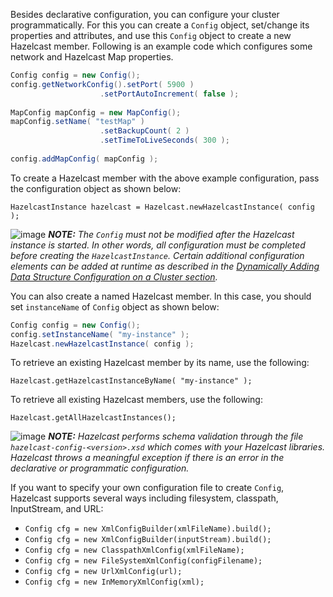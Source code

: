 
Besides declarative configuration, you can configure your cluster programmatically. For this you can create a `Config` object, set/change its properties and attributes, and use this `Config` object to create a new Hazelcast member. Following is an example code which configures some network and Hazelcast Map properties.

```java
Config config = new Config();
config.getNetworkConfig().setPort( 5900 )
					.setPortAutoIncrement( false );
                
MapConfig mapConfig = new MapConfig();
mapConfig.setName( "testMap" )
					.setBackupCount( 2 )
					.setTimeToLiveSeconds( 300 );
        
config.addMapConfig( mapConfig );
```

To create a Hazelcast member with the above example configuration, pass the configuration object as shown below:

```
HazelcastInstance hazelcast = Hazelcast.newHazelcastInstance( config );
```


![image](../images/NoteSmall.jpg) ***NOTE:*** *The `Config` must not be modified after the Hazelcast instance is started. In other words, all configuration must be completed before creating the `HazelcastInstance`. Certain additional configuration elements can be added at runtime as described in the [Dynamically Adding Data Structure Configuration on a Cluster section](/450_Dynamically_Adding_Data_Structure_Configuration_on_a_Cluster).*


You can also create a named Hazelcast member. In this case, you should set `instanceName` of `Config` object as shown below:

```java
Config config = new Config();
config.setInstanceName( "my-instance" );
Hazelcast.newHazelcastInstance( config );
```

To retrieve an existing Hazelcast member by its name, use the following:
    
```
Hazelcast.getHazelcastInstanceByName( "my-instance" );
```

To retrieve all existing Hazelcast members, use the following:

```
Hazelcast.getAllHazelcastInstances();
```


![image](../images/NoteSmall.jpg) ***NOTE:*** *Hazelcast performs schema validation through the file `hazelcast-config-<version>.xsd` which comes with your Hazelcast libraries. Hazelcast throws a meaningful exception if there is an error in the declarative or programmatic configuration.*



If you want to specify your own configuration file to create `Config`, Hazelcast supports several ways including filesystem, classpath, InputStream, and URL:

- `Config cfg = new XmlConfigBuilder(xmlFileName).build();`
- `Config cfg = new XmlConfigBuilder(inputStream).build();`
- `Config cfg = new ClasspathXmlConfig(xmlFileName);`
- `Config cfg = new FileSystemXmlConfig(configFilename);`
- `Config cfg = new UrlXmlConfig(url);`
- `Config cfg = new InMemoryXmlConfig(xml);`


